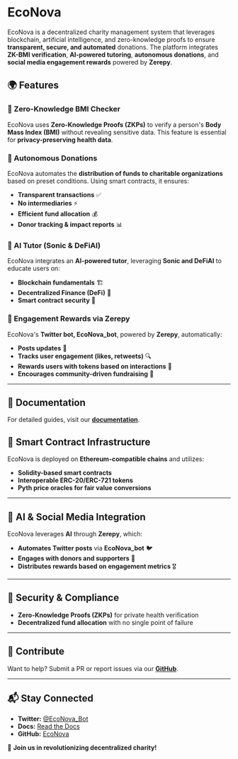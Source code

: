# EcoNova

EcoNova is a decentralized charity management system that leverages blockchain, artificial intelligence, and zero-knowledge proofs to ensure **transparent, secure, and automated** donations. The platform integrates **ZK-BMI verification**, **AI-powered tutoring**, **autonomous donations**, and **social media engagement rewards** powered by **Zerepy**.

## 🌍 Features

### 🔹 Zero-Knowledge BMI Checker

EcoNova uses **Zero-Knowledge Proofs (ZKPs)** to verify a person's **Body Mass Index (BMI)** without revealing sensitive data. This feature is essential for **privacy-preserving health data**.

### 🔹 Autonomous Donations

EcoNova automates the **distribution of funds to charitable organizations** based on preset conditions. Using smart contracts, it ensures:

- **Transparent transactions** ✅
- **No intermediaries** ⚡
- **Efficient fund allocation** 💰
- **Donor tracking & impact reports** 📊

### 🔹 AI Tutor (Sonic & DeFiAI)

EcoNova integrates an **AI-powered tutor**, leveraging **Sonic and DeFiAI** to educate users on:

- **Blockchain fundamentals** 🏗️
- **Decentralized Finance (DeFi)** 💱
- **Smart contract security** 🔐

### 🔹 Engagement Rewards via Zerepy

EcoNova's **Twitter bot, EcoNova_bot**, powered by **Zerepy**, automatically:

- **Posts updates** 📢
- **Tracks user engagement (likes, retweets)** 🔍
- **Rewards users with tokens based on interactions** 🎁
- **Encourages community-driven fundraising** 🤝

---

## 📜 Documentation

For detailed guides, visit our **[documentation](https://econovadocs.vercel.app/)**.

## 📡 Smart Contract Infrastructure

EcoNova is deployed on **Ethereum-compatible chains** and utilizes:

- **Solidity-based smart contracts**
- **Interoperable ERC-20/ERC-721 tokens**
- **Pyth price oracles for fair value conversions**

---

## 🤖 AI & Social Media Integration

EcoNova leverages **AI** through **Zerepy**, which:

- **Automates Twitter posts** via **EcoNova_bot** 🐦
- **Engages with donors and supporters** 📢
- **Distributes rewards based on engagement metrics** 🎖️

---

## 🔐 Security & Compliance

- **Zero-Knowledge Proofs (ZKPs)** for private health verification
- **Decentralized fund allocation** with no single point of failure

---

## 🤝 Contribute

Want to help? Submit a PR or report issues via our **[GitHub](https://github.com/Imdavyking/econova/)**.

---

## 📬 Stay Connected

- **Twitter:** [@EcoNova_Bot](https://x.com/EcoNova_Bot)
- **Docs:** [Read the Docs](https://econovadocs.vercel.app/)
- **GitHub:** [EcoNova](https://github.com/Imdavyking/econova/)

🚀 **Join us in revolutionizing decentralized charity!**
